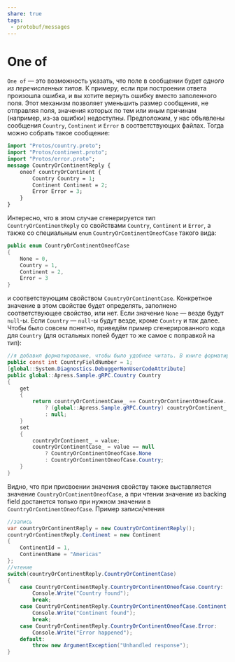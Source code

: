 ```yaml
---
share: true
tags:
 - protobuf/messages
---
```

# One of
`One of` — это возможность указать, что поле в сообщении будет *одного из перечисленных типов*. К примеру, если при построении ответа произошла ошибка, и вы хотите вернуть ошибку вместо заполенного поля. Этот механизм позволяет уменьшить размер сообщения, не отправляя поля, значения которых по тем или иным причинам (например, из-за ошибки) недоступны.
Предположим, у нас объявлены сообщения `Country`, `Continent` и `Error` в соответствующих файлах. Тогда можно собрать такое сообщение:
```protobuf
import "Protos/country.proto";
import "Protos/continent.proto";
import "Protos/error.proto";
message CountryOrContinentReply {
	oneof countryOrContinent {
		Country Country = 1;
		Continent Continent = 2;
		Error Error = 3;
	}
}
```
Интересно, что в этом случае сгенерируется тип `CountryOrContinentReply` со свойствами `Country`, `Continent` и `Error`, а также со специальным `enum` `CountryOrContinentOneofCase` такого вида:
```csharp
public enum CountryOrContinentOneofCase
{
	None = 0,
	Country = 1,
	Continent = 2,
	Error = 3
}
```
и соответствующим свойством `CountryOrContinentCase`. Конкретное значение в этом свойстве будет определять, заполнено соответствующее свойство, или нет. Если значение `None` — везде будут `null`-ы. Если `Country` — `null`-ы будут везде, кроме `Country` и так далее.
Чтобы было совсем понятно, приведём пример сгенерированного кода для `Country` (для остальных полей будет то же самое с поправкой на тип):
```csharp
//я добавил форматирование, чтобы было удобнее читать. В книге форматирования нет
public const int CountryFieldNumber = 1;
[global::System.Diagnostics.DebuggerNonUserCodeAttribute]
public global::Apress.Sample.gRPC.Country Country 
{
	get 
	{ 
		return countryOrContinentCase_ == CountryOrContinentOneofCase. Country 
			? (global::Apress.Sample.gRPC.Country) countryOrContinent_ 
			: null;
	}
	set 
	{
		countryOrContinent_ = value;
		countryOrContinentCase_ = value == null
			? CountryOrContinentOneofCase.None
			: CountryOrContinentOneofCase.Country;
	}
}
```
Видно, что при присвоении значения свойству также выставляется значение `CountryOrContinentOneofCase`, а при чтении значение из backing field достанется только при нужном значении в `CountryOrContinentOneofCase`.
Пример записи/чтения
```csharp
//запись
var countryOrContinentReply = new CountryOrContinentReply();
countryOrContinentReply.Continent = new Continent
{
	ContinentId = 1,
	ContinentName = "Americas"
};
//чтение
switch(countryOrContinentReply.CountryOrContinentCase)
{
	case CountryOrContinentReply.CountryOrContinentOneofCase.Country:
		Console.Write("Country found");
		break;
	case CountryOrContinentReply.CountryOrContinentOneofCase.Continent:
		Console.Write("Continent found");
		break;
	case CountryOrContinentReply.CountryOrContinentOneofCase.Error:
		Console.Write("Error happened");
	default:
		throw new ArgumentException("Unhandled response");
}
```
